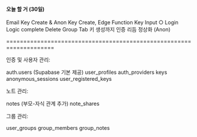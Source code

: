 #### 오늘 할 거 (30일)

Email Key Create & Anon Key Create, Edge Function Key Input ○
Login Logic complete
Delete Group Tab
키 생성까지 인증 리듬 정상화 (Anon)

====================================================================

인증 및 사용자 관리:

auth.users (Supabase 기본 제공)
user_profiles
auth_providers
keys
anonymous_sessions
user_registered_keys

노트 관리:

notes (부모-자식 관계 추가)
note_shares

그룹 관리:

user_groups
group_members
group_notes
